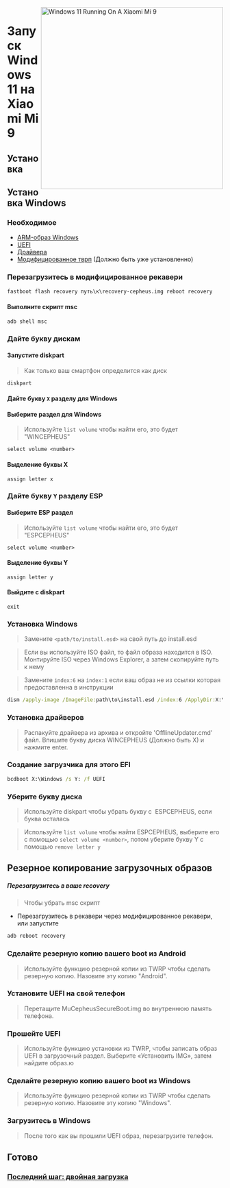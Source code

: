 <img align="right" src="https://raw.githubusercontent.com/woacepheus/Port-Windows-11-Xiaomi-Mi-9/main/cepheus.png" width="425" alt="Windows 11 Running On A Xiaomi Mi 9">

# Запуск Windows 11 на Xiaomi Mi 9

## Установка 

## Установка Windows

### Необходимое
- [ARM-образ Windows](https://worproject.com/esd)
- [UEFI](https://github.com/woacepheus/Port-Windows-11-Xiaomi-Mi-9/releases/download/1.2/MuCepheusDisableSecureBoot.img)
- [Драйвера](https://github.com/qaz6750/XiaoMi9-Drivers/releases)
- [Модифицированное тврп](https://github.com/woacepheus/Port-Windows-11-Xiaomi-Mi-9/releases/download/1.4/recovery-cepheus.img) (Должно быть уже установленно)



### Перезагрузитесь в модифицированное рекавери

```cmd
fastboot flash recovery путь\к\recovery-cepheus.img reboot recovery
```

#### Выполните скрипт msc

```cmd
adb shell msc
```

### Дайте букву дискам
  

#### Запустите diskpart

> Как только ваш смартфон определится как диск

```cmd
diskpart
```


#### Дайте букву `X` разделу для Windows

#### Выберите раздел для Windows
> Используйте `list volume` чтобы найти его, это будет "WINCEPHEUS"

```diskpart
select volume <number>
```

#### Выделение буквы X
```diskpart
assign letter x
```

### Дайте букву `Y` разделу ESP

#### Выберите ESP раздел
> Используйте `list volume` чтобы найти его, это будет "ESPCEPHEUS"

```diskpart
select volume <number>
```

#### Выделение буквы Y

```diskpart
assign letter y
```

#### Выйдите с  diskpart
```diskpart
exit
```



### Установка Windows 
> Замените `<path/to/install.esd>` на свой путь до install.esd

> Если вы используйте ISO файл, то файл образа находится в ISO. Монтируйте ISO через Windows Explorer, а затем скопируйте путь к нему

> Замените `index:6` на `index:1` если ваш образ не из ссылки которая предоставленна в инструкции

```cmd
dism /apply-image /ImageFile:path\to\install.esd /index:6 /ApplyDir:X:\
```

### Установка драйверов
> Распакуйте драйвера из архива и откройте 'OfflineUpdater.cmd' файл. Впишите букву диска WINCEPHEUS (Должно быть X) и нажмите enter.

### Создание загрузчика для этого EFI
```cmd
bcdboot X:\Windows /s Y: /f UEFI
```

### Уберите букву диска
> Используйте diskpart чтобы убрать букву с  ESPCEPHEUS, если буква осталась

> Используйте `list volume` чтобы найти ESPCEPHEUS, выберите его с помощью `select volume <number>`, потом уберите букву Y с помощью `remove letter y`

## Резерное копирование загрузочных образов

##### Перезагрузитесь в ваше recovery
> Чтобы убрать msc скрипт
- Перезагрузитесь в рекавери через модифицированное рекавери, или запустите
```cmd
adb reboot recovery
```

### Сделайте резерную копию вашего boot из Android
> Используйте функцию резерной копии из TWRP чтобы сделать резерную копию. Назовите эту копию "Android".

### Установите UEFI на свой телефон
> Перетащите MuCepheusSecureBoot.img во внутреннюю память телефона.

### Прошейте UEFI
> Используйте функцию установки из TWRP, чтобы записать образ UEFI в загрузочный раздел. Выберите «Установить IMG», затем найдите образ.ю

### Сделайте резерную копию вашего boot из Windows
> Используйте функцию резерной копии из TWRP чтобы сделать резерную копию. Назовите эту копию "Windows".

### Загрузитесь в Windows
> После того как вы прошили UEFI образ, перезагрузите телефон.

## Готово

### [Последний шаг: двойная загрузка](dualboot-ru.md)
